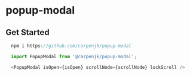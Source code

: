 # popup-modal

## Get Started
```js
  npm i https://github.com/carpenjk/popup-modal
```

```js
  import PopupModal from '@carpenjk/popup-modal';

  <PopupModal isOpen={isOpen} scrollNode={scrollNode} lockScroll />
```